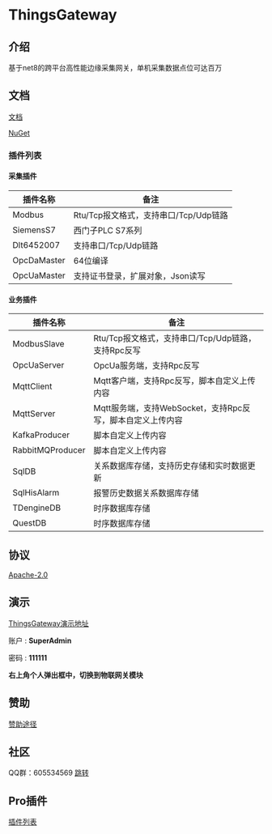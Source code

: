 
# ThingsGateway

## 介绍

基于net8的跨平台高性能边缘采集网关，单机采集数据点位可达百万

## 文档

[文档](https://kimdiego2098.github.io/)

[NuGet](https://www.nuget.org/packages?q=Tags%3A%22ThingsGateway%22)

### 插件列表

#### 采集插件
| 插件名称 | 备注 | 
|-------|-------|
| Modbus | Rtu/Tcp报文格式，支持串口/Tcp/Udp链路 | 
| SiemensS7 | 西门子PLC S7系列 | 
| Dlt6452007 | 支持串口/Tcp/Udp链路 | 
| OpcDaMaster | 64位编译 |
| OpcUaMaster | 支持证书登录，扩展对象，Json读写 |

#### 业务插件
| 插件名称 | 备注 | 
|-------|-------|
| ModbusSlave | Rtu/Tcp报文格式，支持串口/Tcp/Udp链路，支持Rpc反写 | 
| OpcUaServer | OpcUa服务端，支持Rpc反写 | 
| MqttClient | Mqtt客户端，支持Rpc反写，脚本自定义上传内容 | 
| MqttServer | Mqtt服务端，支持WebSocket，支持Rpc反写，脚本自定义上传内容 | 
| KafkaProducer | 脚本自定义上传内容 | 
| RabbitMQProducer  | 脚本自定义上传内容 | 
| SqlDB | 关系数据库存储，支持历史存储和实时数据更新 | 
| SqlHisAlarm | 报警历史数据关系数据库存储 | 
| TDengineDB | 时序数据库存储 | 
| QuestDB | 时序数据库存储 | 

## 协议

[Apache-2.0](https://gitee.com/diego2098/ThingsGateway/blob/master/LICENSE)

## 演示

[ThingsGateway演示地址](http://47.119.161.158:5000/)

账户	:  **SuperAdmin**	

密码 : **111111**

**右上角个人弹出框中，切换到物联网关模块**

## 赞助

[赞助途径](https://kimdiego2098.github.io/docs/1000)

## 社区

QQ群：605534569 [跳转](http://qm.qq.com/cgi-bin/qm/qr?_wv=1027&k=NnBjPO-8kcNFzo_RzSbdICflb97u2O1i&authKey=V1MI3iJtpDMHc08myszP262kDykbx2Yev6ebE4Me0elTe0P0IFAmtU5l7Sy5w0jx&noverify=0&group_code=605534569)

## Pro插件

[插件列表](https://kimdiego2098.github.io/docs/1001)



